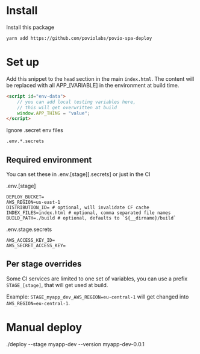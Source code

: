 # Install

Install this package

```
yarn add https://github.com/poviolabs/povio-spa-deploy
```

# Set up

Add this snippet to the `head` section in the main `index.html`.
The content will be replaced with all APP_[VARIABLE] in the environment
at build time.

```html
<script id="env-data">
    // you can add local testing variables here, 
    // this will get overwritten at build
    window.APP_THING = "value";
</script>
```

Ignore .secret env files
```gitignore
.env.*.secrets
```

## Required environment

You can set these in .env.[stage][.secrets] or just in the CI

.env.[stage]
```dotenv
DEPLOY_BUCKET=
AWS_REGION=us-east-1
DISTRIBUTION_ID= # optional, will invalidate CF cache
INDEX_FILES=index.html # optional, comma separated file names
BUILD_PATH=./build # optional, defaults to `${__dirname}/build`
```

.env.stage.secrets
```dotenv
AWS_ACCESS_KEY_ID= 
AWS_SECRET_ACCESS_KEY=
```

## Per stage overrides

Some CI services are limited to one set of variables, you can use a
prefix `STAGE_[stage]`, that will get used at build.

Example: `STAGE_myapp_dev_AWS_REGION=eu-central-1` will get changed into
`AWS_REGION=eu-central-1`.


# Manual deploy

./deploy --stage myapp-dev --version myapp-dev-0.0.1
